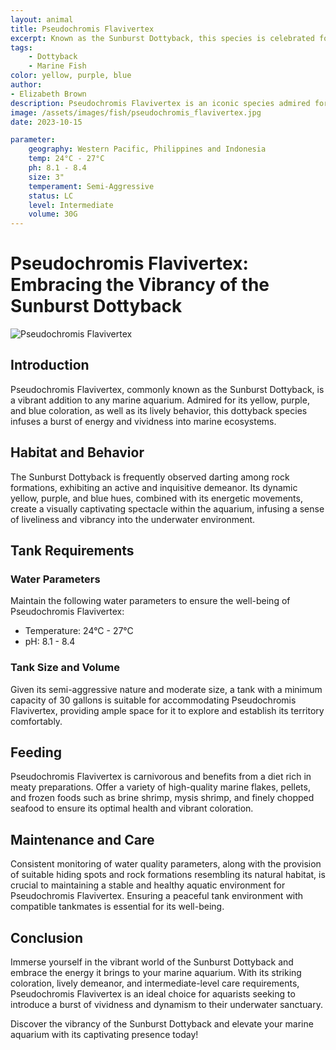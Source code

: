 ```yaml
---
layout: animal
title: Pseudochromis Flavivertex
excerpt: Known as the Sunburst Dottyback, this species is celebrated for its vibrant coloration and lively behavior. It is often found darting among rock formations, adding a burst of energy and vividness to any marine aquarium.
tags:
    - Dottyback
    - Marine Fish
color: yellow, purple, blue
author:
- Elizabeth Brown
description: Pseudochromis Flavivertex is an iconic species admired for its striking appearance and lively demeanor.
image: /assets/images/fish/pseudochromis_flavivertex.jpg
date: 2023-10-15

parameter:
    geography: Western Pacific, Philippines and Indonesia
    temp: 24°C - 27°C
    ph: 8.1 - 8.4
    size: 3"
    temperament: Semi-Aggressive
    status: LC
    level: Intermediate
    volume: 30G
---
```


# Pseudochromis Flavivertex: Embracing the Vibrancy of the Sunburst Dottyback

![Pseudochromis Flavivertex](pseudochromis_flavivertex.jpg)

## Introduction

Pseudochromis Flavivertex, commonly known as the Sunburst Dottyback, is a vibrant addition to any marine aquarium. Admired for its yellow, purple, and blue coloration, as well as its lively behavior, this dottyback species infuses a burst of energy and vividness into marine ecosystems.

## Habitat and Behavior

The Sunburst Dottyback is frequently observed darting among rock formations, exhibiting an active and inquisitive demeanor. Its dynamic yellow, purple, and blue hues, combined with its energetic movements, create a visually captivating spectacle within the aquarium, infusing a sense of liveliness and vibrancy into the underwater environment.

## Tank Requirements

### Water Parameters

Maintain the following water parameters to ensure the well-being of Pseudochromis Flavivertex:

- Temperature: 24°C - 27°C
- pH: 8.1 - 8.4

### Tank Size and Volume

Given its semi-aggressive nature and moderate size, a tank with a minimum capacity of 30 gallons is suitable for accommodating Pseudochromis Flavivertex, providing ample space for it to explore and establish its territory comfortably.

## Feeding

Pseudochromis Flavivertex is carnivorous and benefits from a diet rich in meaty preparations. Offer a variety of high-quality marine flakes, pellets, and frozen foods such as brine shrimp, mysis shrimp, and finely chopped seafood to ensure its optimal health and vibrant coloration.

## Maintenance and Care

Consistent monitoring of water quality parameters, along with the provision of suitable hiding spots and rock formations resembling its natural habitat, is crucial to maintaining a stable and healthy aquatic environment for Pseudochromis Flavivertex. Ensuring a peaceful tank environment with compatible tankmates is essential for its well-being.

## Conclusion

Immerse yourself in the vibrant world of the Sunburst Dottyback and embrace the energy it brings to your marine aquarium. With its striking coloration, lively demeanor, and intermediate-level care requirements, Pseudochromis Flavivertex is an ideal choice for aquarists seeking to introduce a burst of vividness and dynamism to their underwater sanctuary.

Discover the vibrancy of the Sunburst Dottyback and elevate your marine aquarium with its captivating presence today!
